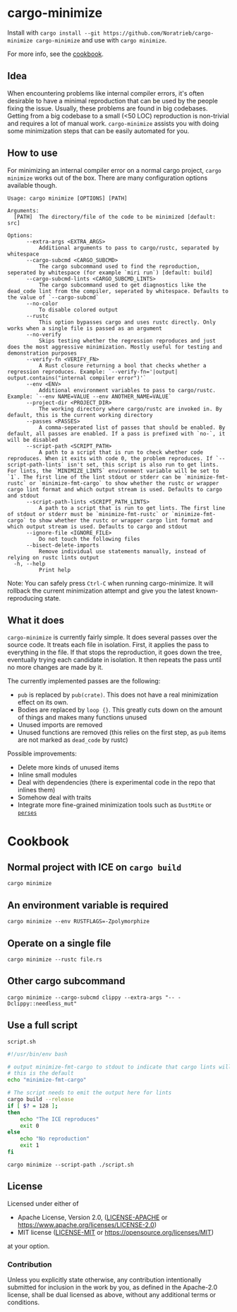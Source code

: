 # cargo-minimize

Install with `cargo install --git https://github.com/Noratrieb/cargo-minimize cargo-minimize` and use with `cargo minimize`.

For more info, see the [cookbook](https://github.com/Noratrieb/cargo-minimize#cookbook).

## Idea

When encountering problems like internal compiler errors, it's often desirable to have a minimal reproduction that can be used by the people fixing the issue. Usually, these problems are found in big codebases. Getting from a big codebase to a small (<50 LOC) reproduction is non-trivial and requires a lot of manual work. `cargo-minimize` assists you with doing some minimization steps that can be easily automated for you.

## How to use

For minimizing an internal compiler error on a normal cargo project, `cargo minimize` works out of the box. There are many configuration options available though.

```
Usage: cargo minimize [OPTIONS] [PATH]

Arguments:
  [PATH]  The directory/file of the code to be minimized [default: src]

Options:
      --extra-args <EXTRA_ARGS>
          Additional arguments to pass to cargo/rustc, separated by whitespace
      --cargo-subcmd <CARGO_SUBCMD>
          The cargo subcommand used to find the reproduction, seperated by whitespace (for example `miri run`) [default: build]
      --cargo-subcmd-lints <CARGO_SUBCMD_LINTS>
          The cargo subcommand used to get diagnostics like the dead_code lint from the compiler, seperated by whitespace. Defaults to the value of `--cargo-subcmd`
      --no-color
          To disable colored output
      --rustc
          This option bypasses cargo and uses rustc directly. Only works when a single file is passed as an argument
      --no-verify
          Skips testing whether the regression reproduces and just does the most aggressive minimization. Mostly useful for testing and demonstration purposes
      --verify-fn <VERIFY_FN>
          A Rust closure returning a bool that checks whether a regression reproduces. Example: `--verify-fn='|output| output.contains("internal compiler error")'`
      --env <ENV>
          Additional environment variables to pass to cargo/rustc. Example: `--env NAME=VALUE --env ANOTHER_NAME=VALUE`
      --project-dir <PROJECT_DIR>
          The working directory where cargo/rustc are invoked in. By default, this is the current working directory
      --passes <PASSES>
          A comma-seperated list of passes that should be enabled. By default, all passes are enabled. If a pass is prefixed with `no-`, it will be disabled
      --script-path <SCRIPT_PATH>
          A path to a script that is run to check whether code reproduces. When it exits with code 0, the problem reproduces. If `--script-path-lints` isn't set, this script is also run to get lints. For lints, the `MINIMIZE_LINTS` environment variable will be set to `1`. The first line of the lint stdout or stderr can be `minimize-fmt-rustc` or `minimize-fmt-cargo` to show whether the rustc or wrapper cargo lint format and which output stream is used. Defaults to cargo and stdout
      --script-path-lints <SCRIPT_PATH_LINTS>
          A path to a script that is run to get lints. The first line of stdout or stderr must be `minimize-fmt-rustc` or `minimize-fmt-cargo` to show whether the rustc or wrapper cargo lint format and which output stream is used. Defaults to cargo and stdout
      --ignore-file <IGNORE_FILE>
          Do not touch the following files
      --bisect-delete-imports
          Remove individual use statements manually, instead of relying on rustc lints output
  -h, --help
          Print help
```

Note: You can safely press `Ctrl-C` when running cargo-minimize. It will rollback the current minimization attempt and give you the latest known-reproducing state.

## What it does

`cargo-minimize` is currently fairly simple. It does several passes over the source code. It treats each file in isolation.
First, it applies the pass to everything in the file. If that stops the reproduction, it goes down the tree, eventually trying each candidate
in isolation. It then repeats the pass until no more changes are made by it.

The currently implemented passes are the following:

- `pub` is replaced by `pub(crate)`. This does not have a real minimization effect on its own.
- Bodies are replaced by `loop {}`. This greatly cuts down on the amount of things and makes many functions unused
- Unused imports are removed
- Unused functions are removed (this relies on the first step, as `pub` items are not marked as `dead_code` by rustc)

Possible improvements:

- Delete more kinds of unused items
- Inline small modules
- Deal with dependencies (there is experimental code in the repo that inlines them)
- Somehow deal with traits
- Integrate more fine-grained minimization tools such as `DustMite` or [`perses`](https://github.com/uw-pluverse/perses)

# Cookbook

## Normal project with ICE on `cargo build`

`cargo minimize`

## An environment variable is required

`cargo minimize --env RUSTFLAGS=-Zpolymorphize`

## Operate on a single file

`cargo minimize --rustc file.rs`

## Other cargo subcommand

`cargo minimize --cargo-subcmd clippy --extra-args "-- -Dclippy::needless_mut"`

## Use a full script

`script.sh`

```sh
#!/usr/bin/env bash

# output minimize-fmt-cargo to stdout to indicate that cargo lints will be output to stdout
# this is the default
echo "minimize-fmt-cargo"

# The script needs to emit the output here for lints
cargo build --release
if [ $? = 128 ];
then
    echo "The ICE reproduces"
    exit 0
else
    echo "No reproduction"
    exit 1
fi
```

`cargo minimize --script-path ./script.sh`

## License

Licensed under either of

- Apache License, Version 2.0, ([LICENSE-APACHE](LICENSE-APACHE) or https://www.apache.org/licenses/LICENSE-2.0)
- MIT license ([LICENSE-MIT](LICENSE-MIT) or https://opensource.org/licenses/MIT)

at your option.

### Contribution

Unless you explicitly state otherwise, any contribution intentionally submitted for inclusion in the
work by you, as defined in the Apache-2.0 license, shall be dual licensed as above, without any
additional terms or conditions.
